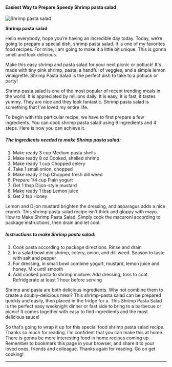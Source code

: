             

#### Easiest Way to Prepare Speedy Shrimp pasta salad

![Shrimp pasta salad](https://img-global.cpcdn.com/recipes/34945353/751x532cq70/shrimp-pasta-salad-recipe-main-photo.jpg)

**Shrimp pasta salad**

Hello everybody, hope you’re having an incredible day today. Today, we’re going to prepare a special dish, shrimp pasta salad. It is one of my favorites food recipes. For mine, I am going to make it a little bit unique. This is gonna smell and look delicious.

Make this easy shrimp and pasta salad for your next picnic or potluck! It's made with tiny pink shrimp, pasta, a handful of veggies, and a simple lemon vinaigrette. Shrimp Pasta Salad is the perfect dish to take to a potluck or party!

Shrimp pasta salad is one of the most popular of recent trending meals in the world. It is appreciated by millions daily. It is easy, it is fast, it tastes yummy. They are nice and they look fantastic. Shrimp pasta salad is something that I’ve loved my entire life.

To begin with this particular recipe, we have to first prepare a few ingredients. You can cook shrimp pasta salad using 9 ingredients and 4 steps. Here is how you can achieve it.

##### The ingredients needed to make Shrimp pasta salad:

1.  Make ready 3 cup Medium pasta shells
2.  Make ready 8 oz Cooked, shelled shrimp
3.  Make ready 1 cup Chopped celery
4.  Take 1 small onion, chopped
5.  Make ready 2 tsp Chopped fresh dill weed
6.  Prepare 1/4 cup Plain yogurt
7.  Get 1 tbsp Dijon-style mustard
8.  Make ready 1 tbsp Lemon juice
9.  Get 2 tsp Honey

Lemon and Dijon mustard brighten the dressing, and asparagus adds a nice crunch. This shrimp pasta salad recipe isn't thick and gloppy with mayo. How to Make Shrimp Pasta Salad. Simply cook the macaroni according to package instructions, then drain and let cool.

##### Instructions to make Shrimp pasta salad:

1.  Cook pasta according to package directions. Rinse and drain
2.  In a salad bowl mix shrimp, celery, onion, and dill weed. Season to taste with salt and pepper
3.  For dressing, in small bowl combine yogurt, mustard, lemon juice and honey. Mix until smooth
4.  Add cooked pasta to shrimp mixture. Add dressing; toss to coat. Refridgerate at least 1 hour before serving

Shrimp and pasta are both delicious ingredients. Why not combine them to create a doubly-delicious meal? This shrimp-pasta salad can be prepared quickly and easily, then placed in the fridge for a. This Shrimp Pasta Salad is the perfect easy weeknight dinner or fast side to bring to a barbecue or picnic! It comes together with easy to find ingredients and the most delicious sauce!

So that’s going to wrap it up for this special food shrimp pasta salad recipe. Thanks so much for reading. I’m confident that you can make this at home. There is gonna be more interesting food in home recipes coming up. Remember to bookmark this page in your browser, and share it to your loved ones, friends and colleague. Thanks again for reading. Go on get cooking!

* * *